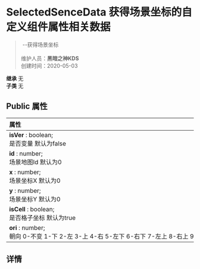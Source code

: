# SelectedSenceData 获得场景坐标的自定义组件属性相关数据
>&nbsp;--获得场景坐标<br><br>
>维护人员：**黑暗之神KDS**  
>创建时间：2020-05-03

**继承**  无<br>
**子类**  无<br>
## **Public 属性**
|<div style="width:1000px;text-align:left">属性</div>   |
| ---  |
| **isVer** : boolean;<br>是否变量 默认为false  |
| **id** : number;<br>场景地图Id 默认为0  |
| **x** : number;<br>场景坐标X 默认为0  |
| **y** : number;<br>场景坐标Y 默认为0  |
| **isCell** : boolean;<br>是否格子坐标 默认为true  |
| **ori** : number;<br>朝向 0-不变 1-下 2-左 3-上 4-右 5-左下 6-右下 7-左上 8-右上 9-随机 默认为0  |



## 详情





